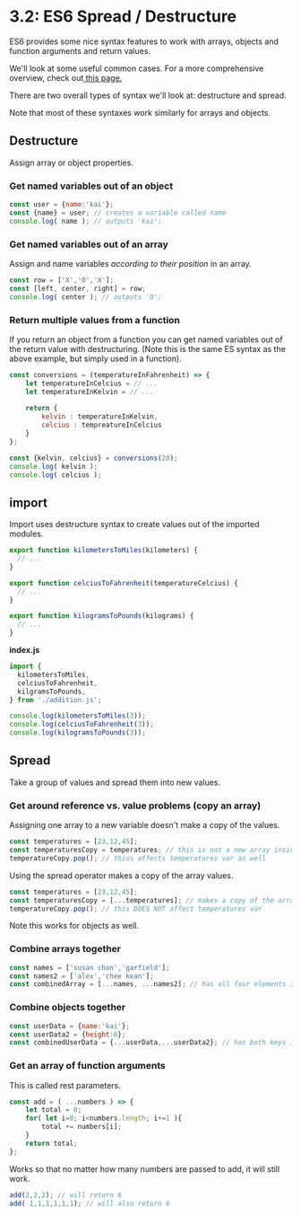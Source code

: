 # 3.2: ES6 Spread / Destructure

ES6 provides some nice syntax features to work with arrays, objects and function arguments and return values.

We'll look at some useful common cases. For a more comprehensive overview, check out[ this page.](https://www.digitalocean.com/community/tutorials/understanding-destructuring-rest-parameters-and-spread-syntax-in-javascript)

There are two overall types of syntax we'll look at: destructure and spread.

Note that most of these syntaxes work similarly for arrays and objects.

## Destructure

Assign array or object properties.

### Get named variables out of an object

```javascript
const user = {name:'kai'};
const {name} = user; // creates a variable called name
console.log( name ); // outputs 'kai';
```

### Get named variables out of an array

Assign and name variables _according to their position_ in an array.

```javascript
const row = ['X','O','X'];
const [left, center, right] = row; 
console.log( center ); // outputs 'O';
```

### Return multiple values from a function

If you return an object from a function you can get named variables out of the return value with destructuring. \(Note this is the same ES syntax as the above example, but simply used in a function\).

```javascript
const conversions = (temperatureInFahrenheit) => {
    let temperatureInCelcius = // ...
    let temperatureInKelvin = // ...
    
    return {
        kelvin : temperatureInKelvin,
        celcius : tempreatureInCelcius
    }
};

const {kelvin, celcius} = conversions(20);
console.log( kelvin );
console.log( celcius );
```

## import

Import uses destructure syntax to create values out of the imported modules.

```javascript
export function kilometersToMiles(kilometers) {
  // ...
}

export function celciusToFahrenheit(temperatureCelcius) {
  // ...
}

export function kilogramsToPounds(kilograms) {
  // ...
}
```

**index.js**

```javascript
import {
  kilometersToMiles,
  celciusToFahrenheit,
  kilgramsToPounds,
} from './addition.js';

console.log(kilometersToMiles(3));
console.log(celciusToFahrenheit(3));
console.log(kilogramsToPounds(3));
```

## Spread

Take a group of values and spread them into new values.

### Get around reference vs. value problems \(copy an array\)

Assigning one array to a new variable doesn't make a copy of the values.

```javascript
const temperatures = [23,12,45];
const temperaturesCopy = temperatures; // this is not a new array inside the var
temperatureCopy.pop(); // thius affects temperatures var as well
```

Using the spread operator makes a copy of the array values.

```javascript
const temperatures = [23,12,45];
const temperaturesCopy = [...temperatures]; // makes a copy of the array
temperatureCopy.pop(); // this DOES NOT affect temperatures var
```

Note this works for objects as well. 

### Combine arrays together

```javascript
const names = ['susan chan','garfield'];
const names2 = ['alex','chee kean'];
const combinedArray = [...names, ...names2]; // has all four elements inside
```

### Combine objects together

```javascript
const userData = {name:'kai'};
const userData2 = {height:6};
const combinedUserData = {...userData,...userData2}; // has both keys inside
```

### Get an array of function arguments

This is called rest parameters.

```javascript
const add = ( ...numbers ) => {
    let total = 0;
    for( let i=0; i<numbers.length; i+=1 ){
        total += numbers[i];
    }
    return total;
};
```

Works so that no matter how many numbers are passed to add, it will still work.

```javascript
add(2,2,2); // will return 6
add( 1,1,1,1,1,1); // will also return 6
```

